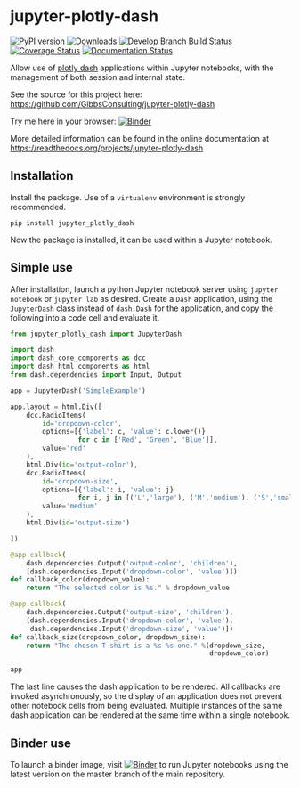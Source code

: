 # jupyter-plotly-dash

[![PyPI version](https://badge.fury.io/py/jupyter-plotly-dash.svg)](https://badge.fury.io/py/jupyter-plotly-dash)
[![Downloads](https://img.shields.io/pypi/dw/jupyter-plotly-dash.svg)](https://img.shields.io/pypi/dw/jupyter-plotly-dash.svg)
![Develop Branch Build Status](https://travis-ci.org/GibbsConsulting/jupyter-plotly-dash.svg?branch=master)
[![Coverage Status](https://coveralls.io/repos/github/GibbsConsulting/jupyter-plotly-dash/badge.svg?branch=master)](https://coveralls.io/github/GibbsConsulting/jupyter-plotly-dash?branch=master)
[![Documentation Status](https://readthedocs.org/projects/jupyter-plotly-dash/badge/?version=latest)](https://jupyter-plotly-dash.readthedocs.io/en/latest/?badge=latest)

Allow use of [plotly dash](https://plot.ly/products/dash/) applications within Jupyter notebooks, with the management of both session and internal state.

See the source for this project here:
<https://github.com/GibbsConsulting/jupyter-plotly-dash>

Try me here in your browser: [![Binder](https://mybinder.org/badge.svg)](https://mybinder.org/v2/gh/GibbsConsulting/jupyter-plotly-dash/master)

More detailed information
can be found in the online documentation at
<https://readthedocs.org/projects/jupyter-plotly-dash>

## Installation

Install the package. Use of a `virtualenv` environment is strongly recommended.

    pip install jupyter_plotly_dash

Now the package is installed, it can be used within a Jupyter notebook.

## Simple use

After installation, launch a python Jupyter notebook server using `jupyter notebook` or `jupyter lab` as desired. Create a `Dash` application, using
the `JupyterDash` class instead of `dash.Dash` for the application, and copy the following into a code cell and evaluate it.

```python
from jupyter_plotly_dash import JupyterDash

import dash
import dash_core_components as dcc
import dash_html_components as html
from dash.dependencies import Input, Output

app = JupyterDash('SimpleExample')

app.layout = html.Div([
    dcc.RadioItems(
        id='dropdown-color',
        options=[{'label': c, 'value': c.lower()}
                 for c in ['Red', 'Green', 'Blue']],
        value='red'
    ),
    html.Div(id='output-color'),
    dcc.RadioItems(
        id='dropdown-size',
        options=[{'label': i, 'value': j}
                 for i, j in [('L','large'), ('M','medium'), ('S','small')]],
        value='medium'
    ),
    html.Div(id='output-size')

])

@app.callback(
    dash.dependencies.Output('output-color', 'children'),
    [dash.dependencies.Input('dropdown-color', 'value')])
def callback_color(dropdown_value):
    return "The selected color is %s." % dropdown_value

@app.callback(
    dash.dependencies.Output('output-size', 'children'),
    [dash.dependencies.Input('dropdown-color', 'value'),
     dash.dependencies.Input('dropdown-size', 'value')])
def callback_size(dropdown_color, dropdown_size):
    return "The chosen T-shirt is a %s %s one." %(dropdown_size,
                                                  dropdown_color)

app
```

The last line causes the dash application to be rendered. All callbacks are invoked asynchronously, so the display of an
application does not prevent other notebook cells from being evaluated. Multiple instances of the same dash application
can be rendered at the same time within a single notebook.

## Binder use

To launch a binder
image, visit [![Binder](https://mybinder.org/badge.svg)](https://mybinder.org/v2/gh/GibbsConsulting/jupyter-plotly-dash/master) to
run Jupyter notebooks using the latest version on the master branch of the main repository.
